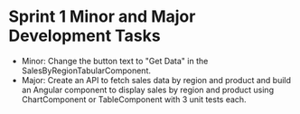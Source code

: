 # Sprint 1 Minor and Major Development Tasks
- Minor: Change the button text to "Get Data" in the SalesByRegionTabularComponent.
- Major: Create an API to fetch sales data by region and product and build an Angular component to display sales by region and product using ChartComponent or TableComponent with 3 unit tests each.